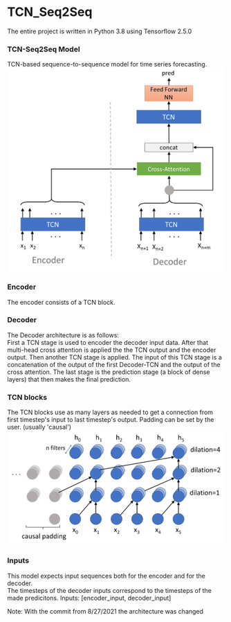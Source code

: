 # TCN_Seq2Seq

The entire project is written in Python 3.8 using Tensorflow 2.5.0

### TCN-Seq2Seq Model
TCN-based sequence-to-sequence model for time series forecasting.
![Model plot](./images/TCN-TCN.jpg)

### Encoder
The encoder consists of a TCN block.

### Decoder
The Decoder architecture is as follows:  
First a TCN stage is used to encoder the decoder input data.
After that multi-head cross attention is applied the the TCN output and the
encoder output.
Then another TCN stage is applied. The input of this TCN stage is a
concatenation of the output of the first Decoder-TCN and the output of the
cross attention.
The last stage is the prediction stage (a block of dense layers) that then
makes the final prediction.

### TCN blocks
The TCN blocks use as many layers as needed to get a connection from first timestep's 
input to last timestep's output. Padding can be set by the user. (usually 'causal')
![TCN plot](./images/TCN.jpg)

### Inputs
This model expects input sequences both for the encoder and for the decoder.  
The timesteps of the decoder inputs correspond to the timesteps of the made predicitons.
Inputs: [encoder_input, decoder_input]


Note: With the commit from 8/27/2021 the architecture was changed
